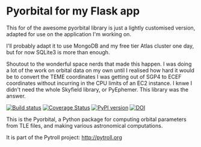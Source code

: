 Pyorbital for my Flask app
=========

This for of the awesome pyorbital library is just a lightly customised version, adapted for use on the application I'm working on.

I'll probably adapt it to use MongoDB and my free tier Atlas cluster one day, but for now SQLite3 is more than enough.

Shoutout to the wonderful space nerds that made this happen. I was doing a lot of the work on orbital data on my own until I realised how hard it would be to convert the TEME coordinates I was getting out of SGP4 to ECEF coordinates without incurring in the CPU limits of an EC2 instance. I knwe I didn't need the whole Skyfield library, or PyEphemer. This library was the answer.

[![Build status](https://github.com/pytroll/pyorbital/workflows/CI/badge.svg?branch=main)](https://github.com/pytroll/pyorbital/workflows/CI/badge.svg?branch=main)
[![Coverage Status](https://coveralls.io/repos/github/pytroll/pyorbital/badge.svg?branch=main)](https://coveralls.io/github/pytroll/pyorbital?branch=main)
[![PyPI version](https://badge.fury.io/py/pyorbital.svg)](https://badge.fury.io/py/pyorbital)
[![DOI](https://zenodo.org/badge/DOI/10.5281/zenodo.6078954.svg)](https://doi.org/10.5281/zenodo.6078954)



This is the Pyorbital, a Python package for computing orbital parameters from TLE
files, and making various astronomical computations.

It is part of the Pytroll project: http://pytroll.org

